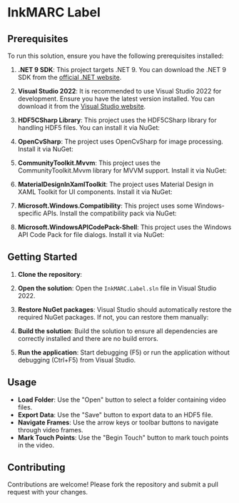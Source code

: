 # InkMARC Label

## Prerequisites

To run this solution, ensure you have the following prerequisites installed:

1. **.NET 9 SDK**: This project targets .NET 9. You can download the .NET 9 SDK from the [official .NET website](https://dotnet.microsoft.com/download/dotnet/9.0).

2. **Visual Studio 2022**: It is recommended to use Visual Studio 2022 for development. Ensure you have the latest version installed. You can download it from the [Visual Studio website](https://visualstudio.microsoft.com/vs/).

3. **HDF5CSharp Library**: This project uses the HDF5CSharp library for handling HDF5 files. You can install it via NuGet:
   
4. **OpenCvSharp**: The project uses OpenCvSharp for image processing. Install it via NuGet:
   
5. **CommunityToolkit.Mvvm**: This project uses the CommunityToolkit.Mvvm library for MVVM support. Install it via NuGet:
   
6. **MaterialDesignInXamlToolkit**: The project uses Material Design in XAML Toolkit for UI components. Install it via NuGet:
   
7. **Microsoft.Windows.Compatibility**: This project uses some Windows-specific APIs. Install the compatibility pack via NuGet:
   
8. **Microsoft.WindowsAPICodePack-Shell**: This project uses the Windows API Code Pack for file dialogs. Install it via NuGet:
   
## Getting Started

1. **Clone the repository**:
   
2. **Open the solution**: Open the `InkMARC.Label.sln` file in Visual Studio 2022.

3. **Restore NuGet packages**: Visual Studio should automatically restore the required NuGet packages. If not, you can restore them manually:
   
4. **Build the solution**: Build the solution to ensure all dependencies are correctly installed and there are no build errors.

5. **Run the application**: Start debugging (F5) or run the application without debugging (Ctrl+F5) from Visual Studio.

## Usage

- **Load Folder**: Use the "Open" button to select a folder containing video files.
- **Export Data**: Use the "Save" button to export data to an HDF5 file.
- **Navigate Frames**: Use the arrow keys or toolbar buttons to navigate through video frames.
- **Mark Touch Points**: Use the "Begin Touch" button to mark touch points in the video.

## Contributing

Contributions are welcome! Please fork the repository and submit a pull request with your changes.

